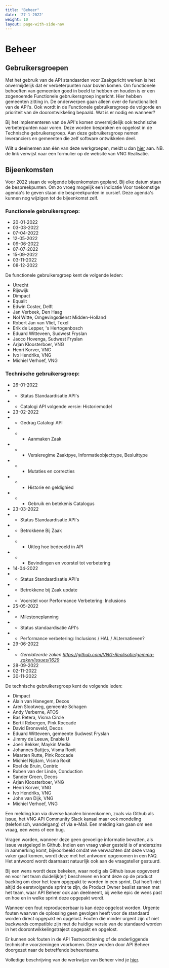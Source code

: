 ```yaml
---
title: "Beheer"
date: '27-1-2022'
weight: 10
layout: page-with-side-nav
---
```


# Beheer

## Gebruikersgroepen

Met het gebruik van de API standaarden voor Zaakgericht werken is het onvermijdelijk dat er verbeterpunten naar boven komen. Om functionele behoeften van gemeenten goed in beeld te hebben en houden is er een zogenoemde Functionele gebruikersgroep ingericht. Hier hebben gemeenten zitting in. De onderwerpen gaan alleen over de functionaliteit van de API's. Ook wordt in de Functionele gebruikersgroep de volgorde en prioriteit van de doorontwikkeling bepaald. Wat is er nodig en wanneer?


Bij het implementeren van de API's komen onvermijdelijk ook technische verbeterpunten naar voren. Deze worden besproken en opgelost in de Technische gebruikersgroep. Aan deze gebruikersgroep nemen leveranciers en gemeenten die zelf software ontwikkelen deel. 

Wilt u deelnemen aan één van deze werkgroepen, meldt u dan [hier](https://formulieren.vngrealisatie.nl/Api_ZDS) aan. NB. de link verwijst naar een formulier op de website van VNG Realisatie.


## Bijeenkomsten
Voor 2022 staan de volgende bijeenkomsten gepland. Bij elke datum staan de bespreekpunten. Om zo vroeg mogelijk een indicatie Voor toekomstige agenda's te geven staan die bespreekpunten in cursief. Deze agenda's kunnen nog wijzigen tot de bijeenkomst zelf.


### Functionele gebruikersgroep:
- 20-01-2022
- 03-03-2022
- 07-04-2022
- 12-05-2022
- 09-06-2022
- 07-07-2022
- 15-09-2022
- 03-11-2022
- 08-12-2022

De functionele gebruikersgroep kent de volgende leden:


- Utrecht
- Rijswijk
- Dimpact
- Equalit
- Edwin Coster, Delft
- Jan Verbeek, Den Haag
- Nol Witte, Omgevingsdienst Midden-Holland
- Robert Jan van Vliet, Texel
- Erik de Lepper, 's Hertogenbosch
- Eduard Witteveen, Sudwest Fryslan
- Jacco Hovenga, Sudwest Fryslan
- Arjan Kloosterboer, VNG
- Henri Korver, VNG
- Ivo Hendriks, VNG
- Michiel Verhoef, VNG


### Technische gebruikersgroep:
- 26-01-2022
- - Status Standaardisatie API's
- - Catalogi API volgende versie: Historiemodel
- 23-02-2022
- - Gedrag Catalogi API
- - - Aanmaken Zaak
- - - Versieregime Zaaktpye, Informatieobjecttype, Besluittype
- - - Mutaties en correcties
- - - Historie en geldighied
- - - Gebruik en betekenis Catalogus
- 23-03-2022
- - Status Standaardisatie API's
- - Betrokkene Bij Zaak
- - - Uitleg hoe bedeoeld in API
- - - Bevindingen en voorstel tot verbetering
- 14-04-2022
- - Status Standaardisatie API's
- - Betrokkene bij Zaak update
- - Voorstel voor Performance Verbetering: Inclusions
- 25-05-2022
- - Milestoneplanning
- - Status standaardisatie API's
- - Performance verbetering: Inclusions / HAL / ALternatieven?
- 29-06-2022
- - _Gerelateerde zaken https://github.com/VNG-Realisatie/gemma-zaken/issues/1629_
- 28-09-2022
- 02-11-2022
- 30-11-2022


De technische gebruikersgroep kent de volgende leden:


- Dimpact
- Alain van Hanegem, Decos
- Aren Slootweg, gemeente Schagen
- Andy Verberne, ATOS
- Bas Retera, Visma Circle
- Bertil Rebergen, Pink Roccade
- David Bronsveld, Decos
- Eduard Witteveen, gemeente Sudwest Fryslan
- Jimmy de Leeuw, Enable U
- Joeri Bekker, Maykin Media
- Johannes Battjes, Visma Roxit
- Maarten Rutte, Pink Roccade
- Michiel Nijdam, Visma Roxit
- Roel de Bruin, Centric
- Ruben van der Linde, Conduction
- Sander Groen, Decos
- Arjan Kloosterboer, VNG
- Henri Korver, VNG
- Ivo Hendriks, VNG
- John van Dijk, VNG
- Michiel Verhoef, VNG

Een melding kan via diverse kanalen binnenkomen, zoals via Github als issue, het VNG API Community Slack kanaal maar ook mondeling (telefonisch, wandelgang) of via e-Mail. Een melding kan gaan om een vraag, een wens of een bug.

Vragen worden, wanneer deze geen gevoelige informatie bevatten, als issue vastgelegd in Github. Indien een vraag vaker gesteld is of anderszins in aanmerking komt, bijvoorbeeld omdat we verwachten dat deze vraag vaker gaat komen, wordt deze met het antwoord opgenomen in een FAQ. Het antwoord wordt daarnaast natuurlijk ook aan de vraagsteller gestuurd. 

Bij een wens wordt deze bekeken, waar nodig als Github issue opgevoerd en voor het team duidelijk(er) beschreven en komt deze op de product backlog om door het team opgepakt te worden in een sprint. Dat hoeft niet altijd de eerstvolgende sprint te zijn, de Product Owner beslist samen met het team, waar API Beheer ook aan deelneemt, bij welke epic de wens past en hoe en in welke sprint deze opgepakt wordt.

Wanneer een fout reproduceerbaar is kan deze opgelost worden. Urgente fouten waarvan de oplossing geen gevolgen heeft voor de standaard worden direct opgepakt en opgelost. Fouten die minder urgent zijn of niet backwards compatible zijn met de huidige versie van de standaard worden in het doorontwikkelingstraject opgepakt en opgelost.

Er kunnen ook fouten in de API Testvoorziening of de onderliggende technische voorzieningen voorkomen. Deze worden door API Beheer doorgezet naar de betreffende beheerteams. 

Volledige beschrijving van de werkwijze van Beheer vind je [hier](https://github.com/VNG-Realisatie/api-beheer/tree/master/Processen).
